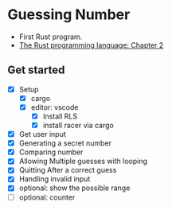 # Guessing Number

- First Rust program.
- [The Rust programming language: Chapter 2](https://doc.rust-lang.org/book/second-edition/ch02-00-guessing-game-tutorial.html)

## Get started

- [x] Setup
  - [x] cargo
  - [x] editor: vscode
    - [x] Install RLS
    - [x] install racer via cargo
- [x] Get user input
- [x] Generating a secret number
- [x] Comparing number
- [x] Allowing Multiple guesses with looping
- [x] Quitting After a correct guess
- [x] Handling invalid input
- [x] optional: show the possible range
- [ ] optional: counter
